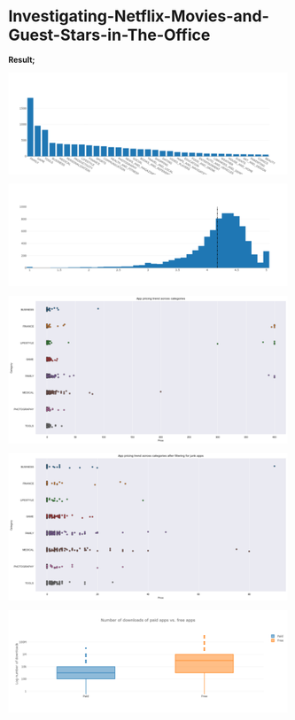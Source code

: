 # Investigating-Netflix-Movies-and-Guest-Stars-in-The-Office

**Result;** 

![](plot1.png)

![](plot2.png)

![](plot3.png)

![](plot4.png)

![](plot5.png)
